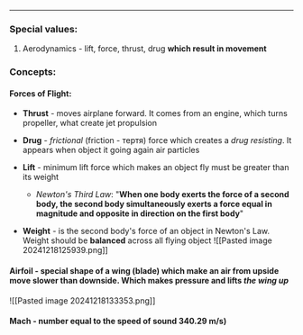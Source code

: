 ***
### Special values:
1. Aerodynamics - lift, force, thrust, drug **which result in movement**  

### Concepts:

#### Forces of Flight:
- **Thrust** - moves airplane forward. It comes from an engine, which turns propeller, what create jet propulsion

- **Drug** - *frictional* (friction - тертя) force which creates a *drug resisting*. It appears when object it going again air particles

- **Lift** - minimum lift force which makes an object fly must be greater than its weight
	- *Newton's Third Law*: "**When one body exerts the force of a second body, the second body simultaneously exerts a force equal in magnitude and opposite in direction on the first body**"

- **Weight** - is the second body's force of an object in Newton's Law. Weight should be **balanced** across all flying object 
![[Pasted image 20241218125939.png]]

#### Airfoil - special shape of a wing (blade) which make an air from upside move slower than downside. Which makes pressure and lifts *the wing* *up*
![[Pasted image 20241218133353.png]]

#### Mach - number equal to the speed of sound 340.29 m/s)